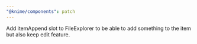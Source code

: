 ```yaml
---
"@knime/components": patch
---
```


Add itemAppend slot to FileExplorer to be able to add something to the item but also keep edit feature.
